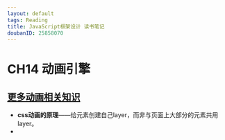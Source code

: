 ```yaml
---
layout: default
tags: Reading
title: JavaScript框架设计 读书笔记
doubanID: 25858070
---
```


# CH14 动画引擎


## [更多动画相关知识](https://github.com/RubyLouvre/jsbook/issues/67)
+ **css动画的原理**——给元素创建自己layer，而非与页面上大部分的元素共用layer。
+ 
